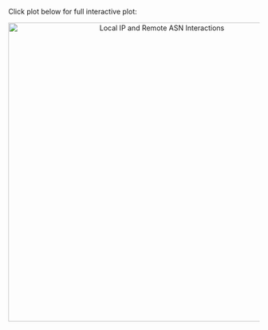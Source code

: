 Click plot below for full interactive plot:

<div>
    <a href="https://plot.ly/~bkhuong/19/?share_key=czuiKOe4ONmFs2aDHjABVn" target="_blank" title="Local IP and Remote ASN Interactions" style="display: block; text-align: center;"><img src="https://plot.ly/~bkhuong/19.png?share_key=czuiKOe4ONmFs2aDHjABVn" alt="Local IP and Remote ASN Interactions" style="max-width: 100%;width: 600px;"  width="600" onerror="this.onerror=null;this.src='https://plot.ly/404.png';" /></a>
</div>

